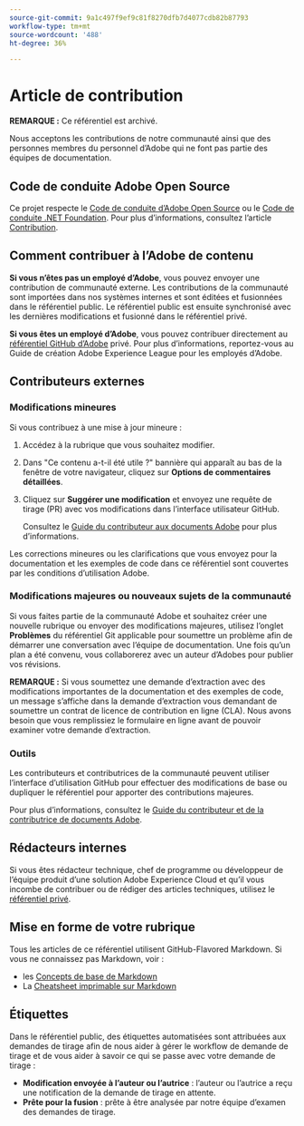 ```yaml
---
source-git-commit: 9a1c497f9ef9c81f8270dfb7d4077cdb82b87793
workflow-type: tm+mt
source-wordcount: '488'
ht-degree: 36%

---
```

# Article de contribution

**REMARQUE :** Ce référentiel est archivé.

Nous acceptons les contributions de notre communauté ainsi que des personnes membres du personnel d’Adobe qui ne font pas partie des équipes de documentation.

## Code de conduite Adobe Open Source

Ce projet respecte le [Code de conduite d’Adobe Open Source](code-of-conduct.md) ou le [Code de conduite .NET Foundation](https://dotnetfoundation.org/code-of-conduct). Pour plus d’informations, consultez l’article [Contribution](contributing.md).

## Comment contribuer à l’Adobe de contenu

**Si vous n’êtes pas un employé d’Adobe**, vous pouvez envoyer une contribution de communauté externe. Les contributions de la communauté sont importées dans nos systèmes internes et sont éditées et fusionnées dans le référentiel public. Le référentiel public est ensuite synchronisé avec les dernières modifications et fusionné dans le référentiel privé.

**Si vous êtes un employé d’Adobe**, vous pouvez contribuer directement au [référentiel GitHub d’Adobe](https://git.corp.adobe.com/AdobeDocs/) privé. Pour plus d’informations, reportez-vous au Guide de création Adobe Experience League pour les employés d’Adobe.

## Contributeurs externes

### Modifications mineures

Si vous contribuez à une mise à jour mineure :

1. Accédez à la rubrique que vous souhaitez modifier.
1. Dans &quot;Ce contenu a-t-il été utile ?&quot; bannière qui apparaît au bas de la fenêtre de votre navigateur, cliquez sur **Options de commentaires détaillées**.
1. Cliquez sur **Suggérer une modification** et envoyez une requête de tirage (PR) avec vos modifications dans l’interface utilisateur GitHub.

   Consultez le [Guide du contributeur aux documents Adobe](https://experienceleague.adobe.com/docs/contributor/contributor-guide/introduction.html?lang=fr) pour plus d’informations.

Les corrections mineures ou les clarifications que vous envoyez pour la documentation et les exemples de code dans ce référentiel sont couvertes par les conditions d’utilisation Adobe.

### Modifications majeures ou nouveaux sujets de la communauté

Si vous faites partie de la communauté Adobe et souhaitez créer une nouvelle rubrique ou envoyer des modifications majeures, utilisez l’onglet **Problèmes** du référentiel Git applicable pour soumettre un problème afin de démarrer une conversation avec l’équipe de documentation. Une fois qu’un plan a été convenu, vous collaborerez avec un auteur d’Adobes pour publier vos révisions.

**REMARQUE :** Si vous soumettez une demande d’extraction avec des modifications importantes de la documentation et des exemples de code, un message s’affiche dans la demande d’extraction vous demandant de soumettre un contrat de licence de contribution en ligne (CLA). Nous avons besoin que vous remplissiez le formulaire en ligne avant de pouvoir examiner votre demande d’extraction.

### Outils

Les contributeurs et contributrices de la communauté peuvent utiliser l’interface d’utilisation GitHub pour effectuer des modifications de base ou dupliquer le référentiel pour apporter des contributions majeures.

Pour plus d’informations, consultez le [Guide du contributeur et de la contributrice de documents Adobe](https://experienceleague.adobe.com/docs/contributor/contributor-guide/introduction.html?lang=fr).

## Rédacteurs internes

Si vous êtes rédacteur technique, chef de programme ou développeur de l’équipe produit d’une solution Adobe Experience Cloud et qu’il vous incombe de contribuer ou de rédiger des articles techniques, utilisez le [référentiel privé](https://git.corp.adobe.com/AdobeDocs).

## Mise en forme de votre rubrique

Tous les articles de ce référentiel utilisent GitHub-Flavored Markdown. Si vous ne connaissez pas Markdown, voir :

* les [Concepts de base de Markdown](https://docs.github.com/fr/get-started/writing-on-github/getting-started-with-writing-and-formatting-on-github)
* La [Cheatsheet imprimable sur Markdown](https://guides.github.com/pdfs/markdown-cheatsheet-online.pdf)

## Étiquettes

Dans le référentiel public, des étiquettes automatisées sont attribuées aux demandes de tirage afin de nous aider à gérer le workflow de demande de tirage et de vous aider à savoir ce qui se passe avec votre demande de tirage :

* **Modification envoyée à l’auteur ou l’autrice** : l’auteur ou l’autrice a reçu une notification de la demande de tirage en attente.
* **Prête pour la fusion** : prête à être analysée par notre équipe d’examen des demandes de tirage.
